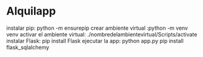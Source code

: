 # Alquilapp
instalar pip: python -m ensurepip
crear ambiente virtual :python -m venv venv
activar el ambiente virtual: ./nombredelambientevirtual/Scripts/activate
instalar Flask: pip install Flask
ejecutar la app: python app.py
pip install flask_sqlalchemy
